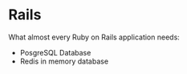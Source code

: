 # Rails

What almost every Ruby on Rails application needs:

- PosgreSQL Database
- Redis in memory database
